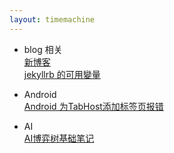 ```yaml
---
layout: timemachine
---
```

 * blog 相关  
[新博客](../sample/2017/04/06/new-blog)  
[jekyllrb 的可用變量](../jekyllrb/2017/04/06/jekyllrb-variables)  

 * Android  
[Android 为TabHost添加标签页报错](../android/2017/04/07/android/android-tabhost-error)  

 * AI  
[AI博弈树基础笔记](../ai/2017/04/011/ai-basement)  
